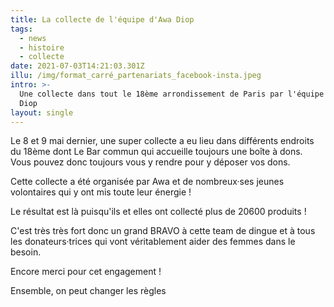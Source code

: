```yaml
---
title: La collecte de l'équipe d'Awa Diop
tags:
  - news
  - histoire
  - collecte
date: 2021-07-03T14:21:03.301Z
illu: /img/format_carré_partenariats_facebook-insta.jpeg
intro: >-
  Une collecte dans tout le 18ème arrondissement de Paris par l'équipe d'Awa
  Diop
layout: single
---
```



Le 8 et 9 mai dernier, une super collecte a eu lieu dans différents endroits du 18ème dont Le Bar commun qui accueille toujours une boîte à dons. Vous pouvez donc toujours vous y rendre pour y déposer vos dons.



Cette collecte a été organisée par Awa et de nombreux·ses jeunes volontaires qui y ont mis toute leur énergie !



Le résultat est là puisqu'ils et elles ont collecté plus de 20600 produits !



C'est très très fort donc un grand BRAVO à cette team de dingue et à tous les donateurs·trices qui vont véritablement aider des femmes dans le besoin.



Encore merci pour cet engagement !

Ensemble, on peut changer les règles

